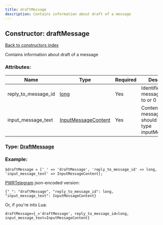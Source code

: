 ```yaml
---
title: draftMessage
description: Contains information about draft of a message
---
```

## Constructor: draftMessage  
[Back to constructors index](index.md)



Contains information about draft of a message

### Attributes:

| Name     |    Type       | Required | Description |
|----------|---------------|----------|-------------|
|reply\_to\_message\_id|[long](../types/long.md) | Yes|Identifier of a message to reply to or 0|
|input\_message\_text|[InputMessageContent](../types/InputMessageContent.md) | Yes|Content of a draft message, always should be of a type inputMessageText|



### Type: [DraftMessage](../types/DraftMessage.md)


### Example:

```
$draftMessage = ['_' => 'draftMessage', 'reply_to_message_id' => long, 'input_message_text' => InputMessageContent];
```  

[PWRTelegram](https://pwrtelegram.xyz) json-encoded version:

```
{"_": "draftMessage", "reply_to_message_id": long, "input_message_text": InputMessageContent}
```


Or, if you're into Lua:  


```
draftMessage={_='draftMessage', reply_to_message_id=long, input_message_text=InputMessageContent}

```


